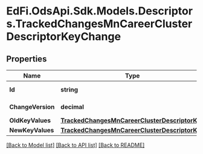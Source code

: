 # EdFi.OdsApi.Sdk.Models.Descriptors.TrackedChangesMnCareerClusterDescriptorKeyChange

## Properties

Name | Type | Description | Notes
------------ | ------------- | ------------- | -------------
**Id** | **string** | Resource identifier | [optional] 
**ChangeVersion** | **decimal** | Change version | [optional] 
**OldKeyValues** | [**TrackedChangesMnCareerClusterDescriptorKey**](TrackedChangesMnCareerClusterDescriptorKey.md) |  | [optional] 
**NewKeyValues** | [**TrackedChangesMnCareerClusterDescriptorKey**](TrackedChangesMnCareerClusterDescriptorKey.md) |  | [optional] 

[[Back to Model list]](../README.md#documentation-for-models) [[Back to API list]](../README.md#documentation-for-api-endpoints) [[Back to README]](../README.md)

